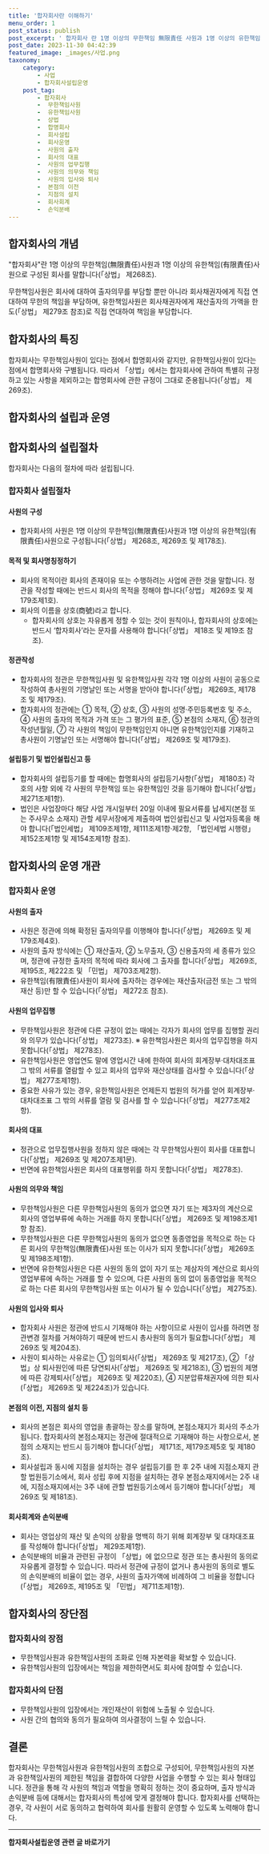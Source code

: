 ```yaml
---
title: '합자회사란 이해하기'
menu_order: 1
post_status: publish
post_excerpt: ' 합자회사 란 1명 이상의 무한책임 無限責任 사원과 1명 이상의 유한책임 有限責任 사원으로 구성된 회사를 말합니다  상법  제268조 .'
post_date: 2023-11-30 04:42:39
featured_image: _images/사업.png
taxonomy:
    category:
        - 사업
        - 합자회사설립운영
    post_tag:
        - 합자회사
        -  무한책임사원
        -  유한책임사원
        -  상법
        -  합명회사
        -  회사설립
        -  회사운영
        -  사원의 출자
        -  회사의 대표
        -  사원의 업무집행
        -  사원의 의무와 책임
        -  사원의 입사와 퇴사
        -  본점의 이전
        -  지점의 설치
        -  회사회계
        -  손익분배
---
```



## 합자회사의 개념

"합자회사"란 1명 이상의 무한책임(無限責任)사원과 1명 이상의 유한책임(有限責任)사원으로 구성된 회사를 말합니다(「상법」 제268조). 

무한책임사원은 회사에 대하여 출자의무를 부담할 뿐만 아니라 회사채권자에게 직접 연대하여 무한의 책임을 부담하며, 유한책임사원은 회사채권자에게 재산출자의 가액을 한도(「상법」 제279조 참조)로 직접 연대하여 책임을 부담합니다.

## 합자회사의 특징

합자회사는 무한책임사원이 있다는 점에서 합명회사와 같지만, 유한책임사원이 있다는 점에서 합명회사와 구별됩니다. 따라서 「상법」에서는 합자회사에 관하여 특별히 규정하고 있는 사항을 제외하고는 합명회사에 관한 규정이 그대로 준용됩니다(「상법」 제269조).

## 합자회사의 설립과 운영

## 합자회사의 설립절차

합자회사는 다음의 절차에 따라 설립됩니다.

### 합자회사 설립절차

#### 사원의 구성

- 합자회사의 사원은 1명 이상의 무한책임(無限責任)사원과 1명 이상의 유한책임(有限責任)사원으로 구성됩니다(「상법」 제268조, 제269조 및 제178조).

#### 목적 및 회사명칭정하기

- 회사의 목적이란 회사의 존재이유 또는 수행하려는 사업에 관한 것을 말합니다. 정관을 작성할 때에는 반드시 회사의 목적을 정해야 합니다(「상법」 제269조 및 제179조제1호).
- 회사의 이름을 상호(商號)라고 합니다. 
  - 합자회사의 상호는 자유롭게 정할 수 있는 것이 원칙이나, 합자회사의 상호에는 반드시 ‘합자회사’라는 문자를 사용해야 합니다(「상법」 제18조 및 제19조 참조).

#### 정관작성

- 합자회사의 정관은 무한책임사원 및 유한책임사원 각각 1명 이상의 사원이 공동으로 작성하여 총사원의 기명날인 또는 서명을 받아야 합니다(「상법」 제269조, 제178조 및 제179조).
- 합자회사의 정관에는 ① 목적, ② 상호, ③ 사원의 성명·주민등록번호 및 주소, ④ 사원의 출자의 목적과 가격 또는 그 평가의 표준, ⑤ 본점의 소재지, ⑥ 정관의 작성년월일, ⑦ 각 사원의 책임이 무한책임인지 아니면 유한책임인지를 기재하고 총사원이 기명날인 또는 서명해야 합니다(「상법」 제269조 및 제179조).

#### 설립등기 및 법인설립신고 등

- 합자회사의 설립등기를 할 때에는 합명회사의 설립등기사항(「상법」 제180조) 각 호의 사항 외에 각 사원의 무한책임 또는 유한책임인 것을 등기해야 합니다(「상법」 제271조제1항).
- 법인은 사업장마다 해당 사업 개시일부터 20일 이내에 필요서류를 납세지(본점 또는 주사무소 소재지) 관할 세무서장에게 제출하여 법인설립신고 및 사업자등록을 해야 합니다(「법인세법」 제109조제1항, 제111조제1항·제2항, 「법인세법 시행령」 제152조제1항 및 제154조제1항 참조).

## 합자회사의 운영 개관

### 합자회사 운영

#### 사원의 출자

- 사원은 정관에 의해 확정된 출자의무를 이행해야 합니다(「상법」 제269조 및 제179조제4호).
- 사원의 출자 방식에는 ① 재산출자, ② 노무출자, ③ 신용출자의 세 종류가 있으며, 정관에 규정한 출자의 목적에 따라 회사에 그 출자를 합니다(「상법」 제269조, 제195조, 제222조 및 「민법」 제703조제2항).
- 유한책임(有限責任)사원이 회사에 출자하는 경우에는 재산출자(금전 또는 그 밖의 재산 등)만 할 수 있습니다(「상법」 제272조 참조).

#### 사원의 업무집행

- 무한책임사원은 정관에 다른 규정이 없는 때에는 각자가 회사의 업무를 집행할 권리와 의무가 있습니다(「상법」 제273조). 
  ※ 유한책임사원은 회사의 업무집행을 하지 못합니다(「상법」 제278조).
- 유한책임사원은 영업연도 말에 영업시간 내에 한하여 회사의 회계장부·대차대조표 그 밖의 서류를 열람할 수 있고 회사의 업무와 재산상태를 검사할 수 있습니다(「상법」 제277조제1항).
- 중요한 사유가 있는 경우, 유한책임사원은 언제든지 법원의 허가를 얻어 회계장부·대차대조표 그 밖의 서류를 열람 및 검사를 할 수 있습니다(「상법」 제277조제2항).

#### 회사의 대표

- 정관으로 업무집행사원을 정하지 않은 때에는 각 무한책임사원이 회사를 대표합니다(「상법」 제269조 및 제207조제1문).
- 반면에 유한책임사원은 회사의 대표행위를 하지 못합니다(「상법」 제278조).

#### 사원의 의무와 책임

- 무한책임사원은 다른 무한책임사원의 동의가 없으면 자기 또는 제3자의 계산으로 회사의 영업부류에 속하는 거래를 하지 못합니다(「상법」 제269조 및 제198조제1항 참조).
- 무한책임사원은 다른 무한책임사원의 동의가 없으면 동종영업을 목적으로 하는 다른 회사의 무한책임(無限責任)사원 또는 이사가 되지 못합니다(「상법」 제269조 및 제198조제1항).
- 반면에 유한책임사원은 다른 사원의 동의 없이 자기 또는 제삼자의 계산으로 회사의 영업부류에 속하는 거래를 할 수 있으며, 다른 사원의 동의 없이 동종영업을 목적으로 하는 다른 회사의 무한책임사원 또는 이사가 될 수 있습니다(「상법」 제275조).

#### 사원의 입사와 퇴사

- 합자회사 사원은 정관에 반드시 기재해야 하는 사항이므로 사원이 입사를 하려면 정관변경 절차를 거쳐야하기 때문에 반드시 총사원의 동의가 필요합니다(「상법」 제269조 및 제204조).
- 사원이 퇴사하는 사유로는 ① 임의퇴사(「상법」 제269조 및 제217조), ② 「상법」상 퇴사원인에 따른 당연퇴사(「상법」 제269조 및 제218조), ③ 법원의 제명에 따른 강제퇴사(「상법」 제269조 및 제220조), ④ 지분압류채권자에 의한 퇴사(「상법」 제269조 및 제224조)가 있습니다.

#### 본점의 이전, 지점의 설치 등

- 회사의 본점은 회사의 영업을 총괄하는 장소를 말하며, 본점소재지가 회사의 주소가 됩니다. 합자회사의 본점소재지는 정관에 절대적으로 기재해야 하는 사항으로서, 본점의 소재지는 반드시 등기해야 합니다(「상법」 제171조, 제179조제5호 및 제180조).
- 회사설립과 동시에 지점을 설치하는 경우 설립등기를 한 후 2주 내에 지점소재지 관할 법원등기소에서, 회사 성립 후에 지점을 설치하는 경우 본점소재지에서는 2주 내에, 지점소재지에서는 3주 내에 관할 법원등기소에서 등기해야 합니다(「상법」 제269조 및 제181조).

#### 회사회계와 손익분배

- 회사는 영업상의 재산 및 손익의 상황을 명백히 하기 위해 회계장부 및 대차대조표를 작성해야 합니다(「상법」 제29조제1항).
- 손익분배의 비율과 관련된 규정이 「상법」에 없으므로 정관 또는 총사원의 동의로 자유롭게 결정할 수 있습니다. 따라서 정관에 규정이 없거나 총사원의 동의로 별도의 손익분배의 비율이 없는 경우, 사원의 출자가액에 비례하여 그 비율을 정합니다(「상법」 제269조, 제195조 및 「민법」 제711조제1항).

## 합자회사의 장단점

### 합자회사의 장점

- 무한책임사원과 유한책임사원의 조화로 인해 자본력을 확보할 수 있습니다.
- 유한책임사원의 입장에서는 책임을 제한하면서도 회사에 참여할 수 있습니다.

### 합자회사의 단점

- 무한책임사원의 입장에서는 개인재산이 위험에 노출될 수 있습니다.
- 사원 간의 협의와 동의가 필요하여 의사결정이 느릴 수 있습니다.

## 결론


합자회사는 무한책임사원과 유한책임사원의 조합으로 구성되어, 무한책임사원의 자본과 유한책임사원의 제한된 책임을 결합하여 다양한 사업을 수행할 수 있는 회사 형태입니다. 정관을 통해 각 사원의 책임과 역할을 명확히 정하는 것이 중요하며, 출자 방식과 손익분배 등에 대해서는 합자회사의 특성에 맞게 결정해야 합니다. 합자회사를 선택하는 경우, 각 사원이 서로 동의하고 협력하여 회사를 원활히 운영할 수 있도록 노력해야 합니다.
<!-- wp:separator -->
<hr class="wp-block-separator has-alpha-channel-opacity"/>
<!-- /wp:separator -->

<!-- wp:group {"backgroundColor":"base","layout":{"type":"constrained"}} -->
<div class="wp-block-group has-base-background-color has-background"><!-- wp:paragraph {"align":"center","fontSize":"medium"} -->
<p class="has-text-align-center has-large-font-size"><strong>합자회사설립운영 관련 글 바로가기</strong></p>
<!-- /wp:paragraph -->


<!-- wp:latest-posts
{"categories":[{"id":27402,"count":19,"description":"","link":"https://uknowlaw.com/category/%ed%95%a9%ec%9e%90%ed%9a%8c%ec%82%ac%ec%84%a4%eb%a6%bd%ec%9a%b4%ec%98%81/","name":"합자회사설립운영","slug":"합자회사설립운영","taxonomy":"category","parent":0,"meta":[],"_links":{"self":[{"href":"https://uknowlaw.com/wp-json/wp/v2/categories/27402"}],"collection":[{"href":"https://uknowlaw.com/wp-json/wp/v2/categories"}],"about":[{"href":"https://uknowlaw.com/wp-json/wp/v2/taxonomies/category"}],"wp:post_type":[{"href":"https://uknowlaw.com/wp-json/wp/v2/posts?categories=27402"}],"curies":[{"name":"wp","href":"https://api.w.org/{rel}","templated":true}]}}],"postsToShow":100,"excerptLength":28,"postLayout":"grid","columns":2,"featuredImageAlign":"left","featuredImageSizeSlug":"large","fontSize":"small"} /--></div>
<!-- /wp:group -->